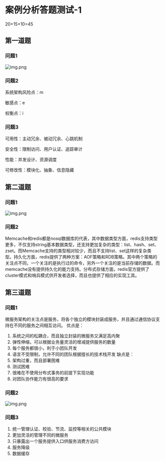 # 案例分析答题测试-1

20+15+10=45

## 第一道题

### 问题1

![img.png](/imgs/life/exam-14.png)

### 问题2

系统架构风险点：m

敏感点：e

权衡点：i

### 问题3

可用性：主动冗余、被动冗余、心跳机制

安全性：限制访问、用户认证、追踪审计

性能：并发设计、资源调度

可修改性：模块化、抽象、信息隐藏

## 第二道题

### 问题1

![img.png](/imgs/life/exam-15.png)

### 问题2

Memcache和redis都是nosql数据库的代表，其中数据类型方面，redis支持类型更多，不仅支持string基本数据类型，还支持更加复杂的类型：list、hash、set、zset。而Memcache支持的类型相对较少，而且不支持list、set这样的复杂类型。持久化方面，redis提供了两种方案：AOF策略和RDB策略。其中两个策略的关注点不同，一个关注的是执行过的命令，另外一个关注的是当前存储的数据。而memcache没有提供持久化的能力支持。分布式存储方面，redis官方提供了cluster模式和哨兵模式供开发者选择，而且也提供了相应的实现工具。

## 第三道题

### 问题1

微服务架构的关注点是服务，将各个独立的模块封装成服务，并且通过通信协议支持在不同的服务之间相互访问。
优点是：

1. 系统之间的松耦合，而且独立封装的微服务又满足高内聚
2. 弹性伸缩，可以根据业务量灵活的增减提供服务的数量
3. 每个服务都很小，利于小团队开发
4. 语言不受限制，允许不同的团队根据擅长的技术栈开发
   缺点是：
5. 架构过重，而且部署困难
6. 测试困难
7. 很难在不使用分布式事务的前提下实现功能
8. 对团队协作能力有很高的要求

### 问题2

![img.png](/imgs/life/exam-16.png)

### 问题3

1. 统一管理认证、校验、节流、监控等相关的公共模块
2. 更加灵活的管理不同的微服务
3. 只暴露出一个服务提供入口供服务消费方访问
4. 服务降级
5. 数据缓存
